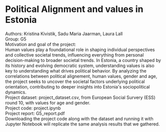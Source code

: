# Political Alignment and values in Estonia
Authors: Kristina Kivistik, Sadu Maria Jaarman, Laura Lall  
Group: G5  
Motivation and goal of the project:  
Human values play a foundational role in shaping individual perspectives and collective societal trends, influencing everything from personal decision-making to broader societal trends. In Estonia, a country shaped by its history and evolving democratic system, understanding values is also key to understanding what drives political behavior. By analyzing the correlations between political alignement, human values, gender and age, the project seeks to uncover the societal factors underlying political orientation, contributing to deeper insights into Estonia's sociopolitical dynamics.  
Project dataset: project_dataset.csv, from European Social Survery (ESS) round 10, with values for age and gender.  
Project code: project.ipynb  
Project report: G5_report.pdf  
Downloading the project code along with the dataset and running it with Jupyter Notebook will replicate the same analysis results that we gathered.
